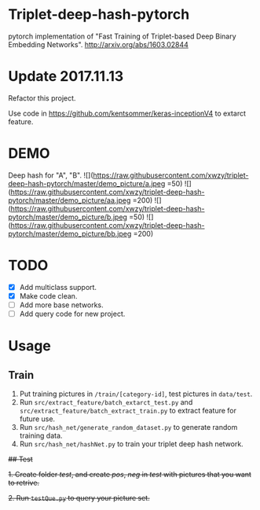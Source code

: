 # Triplet-deep-hash-pytorch
pytorch implementation of "Fast Training of Triplet-based Deep Binary Embedding Networks".
http://arxiv.org/abs/1603.02844


# Update 2017.11.13
Refactor this project.

Use code in https://github.com/kentsommer/keras-inceptionV4 to extarct feature.


# DEMO
Deep hash for "A", "B".
![](https://raw.githubusercontent.com/xwzy/triplet-deep-hash-pytorch/master/demo_picture/a.jpeg =50)
![](https://raw.githubusercontent.com/xwzy/triplet-deep-hash-pytorch/master/demo_picture/aa.jpeg =200)
![](https://raw.githubusercontent.com/xwzy/triplet-deep-hash-pytorch/master/demo_picture/b.jpeg =50)
![](https://raw.githubusercontent.com/xwzy/triplet-deep-hash-pytorch/master/demo_picture/bb.jpeg =200)

# TODO
- [x] Add multiclass support.
- [x] Make code clean.
- [ ] Add more base networks.
- [ ] Add query code for new project.

# Usage
## Train
1. Put training pictures in `/train/[category-id]`, test pictures in `data/test`.
2. Run `src/extract_feature/batch_extarct_test.py` and `src/extract_feature/batch_extract_train.py` to extract feature for future use.
3. Run `src/hash_net/generate_random_dataset.py` to generate random training data.
4. Run `src/hash_net/hashNet.py` to train your triplet deep hash network.


~~## Test~~

~~1. Create folder *test*, and create *pos*, *neg* in *test* with pictures that you want to retrive.~~

~~2. Run `testQue.py` to query your picture set.~~
